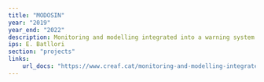 ```yaml
---
title: "MODOSIN"
year: "2019"
year_end: "2022"
description: Monitoring and modelling integrated into a warning system of mountain forests' vulnerability.
ips: E. Batllori
section: "projects"
links:
    url_docs: "https://www.creaf.cat/monitoring-and-modelling-integrated-warning-system-mountain-forests-vulnerability"
---
```

